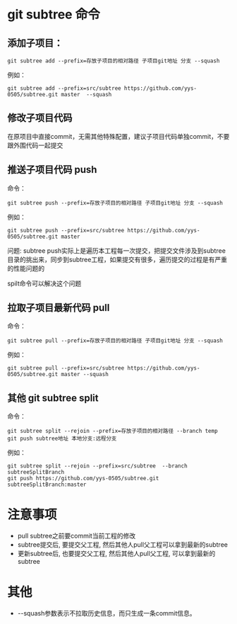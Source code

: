 # git subtree 命令
## 添加子项目：
```
git subtree add --prefix=存放子项目的相对路径 子项目git地址 分支 --squash
```
例如：
```
git subtree add --prefix=src/subtree https://github.com/yys-0505/subtree.git master  --squash
```
## 修改子项目代码
在原项目中直接commit，无需其他特殊配置，建议子项目代码单独commit，不要跟外围代码一起提交
## 推送子项目代码 push
命令：
```
git subtree push --prefix=存放子项目的相对路径 子项目git地址 分支 --squash
```

例如：
```
git subtree push --prefix=src/subtree https://github.com/yys-0505/subtree.git master
```

问题:
subtree push实际上是遍历本工程每一次提交，把提交文件涉及到subtree目录的挑出来，同步到subtree工程，如果提交有很多，遍历提交的过程是有严重的性能问题的

spilt命令可以解决这个问题

## 拉取子项目最新代码 pull
命令：
```
git subtree pull --prefix=存放子项目的相对路径 子项目git地址 分支 --squash
```

例如：
```
git subtree pull --prefix=src/subtree https://github.com/yys-0505/subtree.git master --squash
```

## 其他 git subtree split
命令：
```
git subtree split --rejoin --prefix=存放子项目的相对路径 --branch temp
git push subtree地址 本地分支:远程分支
```

例如：
```
git subtree split --rejoin --prefix=src/subtree  --branch subtreeSplitBranch
git push https://github.com/yys-0505/subtree.git subtreeSplitBranch:master
```

# 注意事项
- pull subtree之前要commit当前工程的修改
- subtree提交后, 要提交父工程, 然后其他人pull父工程可以拿到最新的subtree
- 更新subtree后, 也要提交父工程, 然后其他人pull父工程, 可以拿到最新的subtree

# 其他
-  --squash参数表示不拉取历史信息，而只生成一条commit信息。